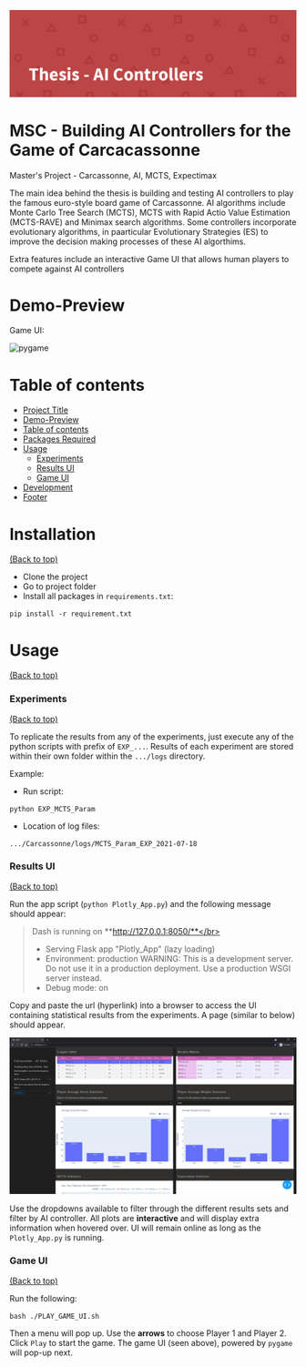 <!-- Add banner here -->
![Banner](https://github.com/chiefSim/MSc_Carcassonne_AI/blob/main/readme-editor/banner.png)

# MSC - Building AI Controllers for the Game of Carcacassonne
Master's Project - Carcassonne, AI, MCTS, Expectimax

<!-- Add buttons here -->

<!-- Describe your project in brief -->

The main idea behind the thesis is building and testing AI controllers to play the famous euro-style board game of Carcassonne. AI algorithms include Monte Carlo Tree Search (MCTS), MCTS with Rapid Actio Value Estimation (MCTS-RAVE) and Minimax search algorithms. Some controllers incorporate evolutionary algorithms, in paarticular Evolutionary Strategies (ES) to improve the decision making processes of these AI algorthims.

Extra features include an interactive Game UI that allows human players to compete against AI controllers


# Demo-Preview

<!-- Add a demo for your project -->

<!-- After you have written about your project, it is a good idea to have a demo/preview(**video/gif/screenshots** are good options) of your project so that people can know what to expect in your project. You could also add the demo in the previous section with the product description. -->
Game UI:

<!-- [menu](https://github.com/chiefSim/MSc_Carcassonne_AI/blob/main/readme-editor/menu.gif) -->
![pygame](https://github.com/chiefSim/MSc_Carcassonne_AI/blob/main/readme-editor/pygame.gif)


# Table of contents

- [Project Title](#project-title)
- [Demo-Preview](#demo-preview)
- [Table of contents](#table-of-contents)
- [Packages Required](#packages-required)
- [Usage](#usage)
    - [Experiments](#experiments)
    - [Results UI](#results-ui)
    - [Game UI](#game-ui)
- [Development](#development)
- [Footer](#footer)

# Installation
[(Back to top)](#table-of-contents)

* Clone the project
* Go to project folder
* Install all packages in `requirements.txt`:

```
pip install -r requirement.txt
```


# Usage
[(Back to top)](#table-of-contents)


### Experiments
[(Back to top)](#table-of-contents)

To replicate the results from any of the experiments, just execute any of the python scripts with prefix of `EXP_...`. Results of each experiment are stored within their own folder within the `.../logs` directory.

Example:

* Run script:

```
python EXP_MCTS_Param
```
* Location of log files:

```
.../Carcassonne/logs/MCTS_Param_EXP_2021-07-18
```

### Results UI
[(Back to top)](#table-of-contents)

Run the app script (`python Plotly_App.py`) and the following message should appear:

> Dash is running on **http://127.0.0.1:8050/**</br>
> * Serving Flask app "Plotly_App" (lazy loading)
> * Environment: production
>   WARNING: This is a development server. Do not use it in a production deployment.
>   Use a production WSGI server instead.
> * Debug mode: on

Copy and paste the url (hyperlink) into a browser to access the UI containing statistical results from the experiments. A page (similar to below) should appear.

![results_ui](https://github.com/chiefSim/MSc_Carcassonne_AI/blob/main/readme-editor/results_ui.PNG)

Use the dropdowns available to filter through the different results sets and filter by AI controller. All plots are **interactive** and will display extra information when hovered over. UI will remain online as long as the `Plotly_App.py` is running.


### Game UI
[(Back to top)](#table-of-contents)

Run the following:

```
bash ./PLAY_GAME_UI.sh
```

Then a menu will pop up. Use the **arrows** to choose Player 1 and Player 2. Click `Play` to start the game. The game UI (seen above), powered by `pygame` will pop-up next.
